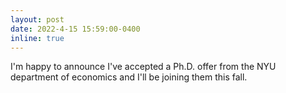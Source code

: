 ```yaml
---
layout: post
date: 2022-4-15 15:59:00-0400
inline: true
---
```


I'm happy to announce I've accepted a Ph.D. offer from the NYU department of economics and I'll be joining them this fall.